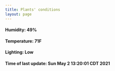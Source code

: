```yaml
---
title: Plants' conditions
layout: page
---
```



#### Humidity: 49%
#### Temperature: 71F
#### Lighting: Low
#### Time of last update: Sun May  2 13:20:01 CDT 2021
